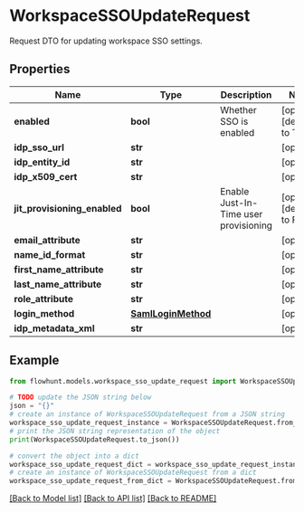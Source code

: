 # WorkspaceSSOUpdateRequest

Request DTO for updating workspace SSO settings.

## Properties

Name | Type | Description | Notes
------------ | ------------- | ------------- | -------------
**enabled** | **bool** | Whether SSO is enabled | [optional] [default to True]
**idp_sso_url** | **str** |  | [optional] 
**idp_entity_id** | **str** |  | [optional] 
**idp_x509_cert** | **str** |  | [optional] 
**jit_provisioning_enabled** | **bool** | Enable Just-In-Time user provisioning | [optional] [default to False]
**email_attribute** | **str** |  | [optional] 
**name_id_format** | **str** |  | [optional] 
**first_name_attribute** | **str** |  | [optional] 
**last_name_attribute** | **str** |  | [optional] 
**role_attribute** | **str** |  | [optional] 
**login_method** | [**SamlLoginMethod**](SamlLoginMethod.md) |  | [optional] 
**idp_metadata_xml** | **str** |  | [optional] 

## Example

```python
from flowhunt.models.workspace_sso_update_request import WorkspaceSSOUpdateRequest

# TODO update the JSON string below
json = "{}"
# create an instance of WorkspaceSSOUpdateRequest from a JSON string
workspace_sso_update_request_instance = WorkspaceSSOUpdateRequest.from_json(json)
# print the JSON string representation of the object
print(WorkspaceSSOUpdateRequest.to_json())

# convert the object into a dict
workspace_sso_update_request_dict = workspace_sso_update_request_instance.to_dict()
# create an instance of WorkspaceSSOUpdateRequest from a dict
workspace_sso_update_request_from_dict = WorkspaceSSOUpdateRequest.from_dict(workspace_sso_update_request_dict)
```
[[Back to Model list]](../README.md#documentation-for-models) [[Back to API list]](../README.md#documentation-for-api-endpoints) [[Back to README]](../README.md)


